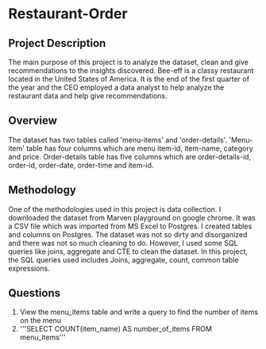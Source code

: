 # Restaurant-Order

## Project Description
The main purpose of this project is to analyze the dataset, clean and give recommendations to the insights discovered. 
Bee-eff is a classy restaurant located in the United States of America. It is the end of the first quarter of the year and the CEO employed a data analyst to help analyze the restaurant data and help give recommendations.

## Overview
The dataset has two tables called 'menu-items' and 'order-details'. 'Menu-item' table has four columns which are menu item-id, item-name, category and price. Order-details table has five columns which are order-details-id, order-id, order-date, order-time and item-id. 

## Methodology
One of the methodologies used in this project is data collection. I downloaded the dataset from Marven playground on google chrome. It was a CSV file which was imported from MS Excel to Postgres. I created tables and columns on Postgres. 
The dataset was not so dirty and disorganized and there was not so much cleaning to do. However, I used some SQL queries like joins, aggregate and CTE to clean the dataset.
In this project, the SQL queries used includes Joins, aggregate, count, common table expressions. 

## Questions
1. View the menu_items table and write a query to find the number of items on the menu
2. '''SELECT COUNT(item_name) AS number_of_items
    FROM menu_items'''
